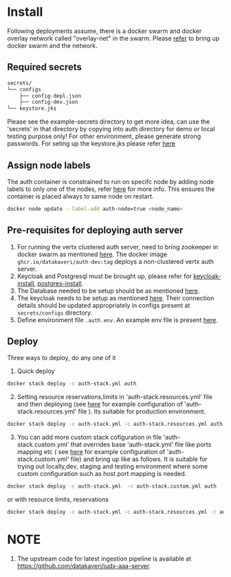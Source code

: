 # Install
 Following deployments assume, there is a docker swarm and  docker overlay network called "overlay-net"  in the swarm. Please [refer](../../../docs/swarm-setup.md) to bring up docker swarm and the network.
## Required secrets
```sh
secrets/
└── configs
    ├── config-depl.json
    ├── config-dev.json
└── keystore.jks
```
Please see the example-secrets directory to get more idea, can use the 'secrets' in that directory by copying into auth  directory  for demo or local testing purpose only! For other environment, please generate strong passwords. For seting up the keystore.jks please refer [here](https://github.com/datakaveri/iudx-aaa-server#jwt-signing-key-setup)

## Assign node labels
 The auth container is constrained to run on specifc node by adding node labels to only one of the nodes, refer [here](https://docs.docker.com/engine/swarm/services/#placement-constraints) for more info. This ensures the container is placed always to same node on restart.
```sh
docker node update --label-add auth-node=true <node_name>
```
## Pre-requisites for deploying auth server
1. For running the vertx clustered auth server, need to bring zookeeper in docker swarm as mentioned [here](../zookeeper/README.md).
The  docker image ```ghcr.io/datakaveri/auth-dev:tag``` deploys a non-clustered vertx auth server.
2. Keycloak and Postgresql must be brought up, please refer for [keycloak-install](../keycloak/README.md), [postgres-install](../postgres/README.md). 
3. The Database needed to be setup should be as mentioned [here](https://github.com/datakaveri/iudx-aaa-server#flyway-database-setup). 
4. The keycloak needs to be setup as mentioned [here](https://github.com/datakaveri/iudx-aaa-server#keycloak-setup).
Their connection details should be updated  appropriately in configs present at ```secrets/configs``` directory.
5. Define environment file ```.auth.env```. An example env file is present [here](example-env).
## Deploy

Three ways to deploy, do any one of it
1. Quick deploy  
```sh
docker stack deploy -c auth-stack.yml auth 
```
2. Setting resource reservations,limits in 'auth-stack.resources.yml' file and then deploying (see [here](example-auth-stack.resources.yml) for example configuration of 'auth-stack.resources.yml' file ). Its suitable for production environment.

```sh
docker stack deploy -c auth-stack.yml -c auth-stack.resources.yml auth
```
3. You can add more custom stack cofiguration in file 'auth-stack.custom.yml' that overrides base 'auth-stack.yml' file like ports mapping etc ( see [here](example-auth-stack.custom.yml) for example configuration of 'auth-stack.custom.yml' file)  and bring up like as follows. It is suitable for trying out locally,dev, staging and testing environment where some custom configuration such as host port mapping is needed.
```sh
docker stack deploy -c auth-stack.yml  -c auth-stack.custom.yml auth
```
or 
with resource limits, reservations
```sh
docker stack deploy -c auth-stack.yml -c auth-stack.resources.yml -c auth-stack.custom.yml auth
```
# NOTE
1. The upstream code for latest ingestion pipeline is available at https://github.com/datakaveri/iudx-aaa-server.
